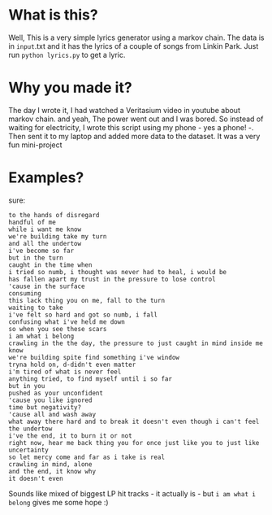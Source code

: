 # What is this?
Well, This is a very simple lyrics generator using a markov chain. The data is in `input`.txt
and it has the lyrics of a couple of songs from Linkin Park. Just run `python lyrics.py` to
get a lyric.

# Why you made it?
The day I wrote it, I had watched a Veritasium video in youtube about markov chain. and yeah,
The power went out and I was bored. So instead of waiting for electricity, I wrote this script
using my phone - yes a phone! -. Then sent it to my laptop and added more data to the dataset.
It was a very fun mini-project

# Examples?
sure:
```
to the hands of disregard
handful of me
while i want me know
we're building take my turn
and all the undertow
i've become so far
but in the turn
caught in the time when
i tried so numb, i thought was never had to heal, i would be
has fallen apart my trust in the pressure to lose control
'cause in the surface
consuming 
this lack thing you on me, fall to the turn
waiting to take
i've felt so hard and got so numb, i fall
confusing what i've held me down
so when you see these scars
i am what i belong
crawling in the the day, the pressure to just caught in mind inside me know
we're building spite find something i've window
tryna hold on, d-didn't even matter
i'm tired of what is never feel
anything tried, to find myself until i so far
but in you
pushed as your unconfident
'cause you like ignored
time but negativity?
'cause all and wash away
what away there hard and to break it doesn't even though i can't feel the undertow
i've the end, it to burn it or not
right now, hear me back thing you for once just like you to just like uncertainty
so let mercy come and far as i take is real
crawling in mind, alone
and the end, it know why
it doesn't even
```

Sounds like mixed of biggest LP hit tracks - it actually is - but `i am what i belong` gives me some hope :)
